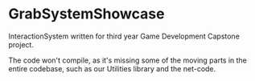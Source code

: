 # GrabSystemShowcase
InteractionSystem written for third year Game Development Capstone project.

The code won't compile, as it's missing some of the moving parts in the entire codebase, such as our Utilities library and the net-code.
